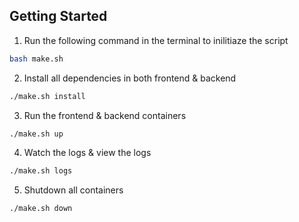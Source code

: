 ## Getting Started

1. Run the following command in the terminal to inilitiaze the script
```bash
bash make.sh
```

2. Install all dependencies in both frontend & backend
```bash
./make.sh install
```

3. Run the frontend & backend containers
```bash
./make.sh up
```

4. Watch the logs & view the logs
```bash
./make.sh logs
```

5. Shutdown all containers
```bash
./make.sh down
```
